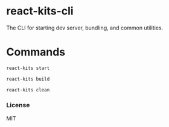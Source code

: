 # react-kits-cli

The CLI for starting dev server, bundling, and common utilities.

# Commands
```sh
react-kits start

react-kits build

react-kits clean
```

### License
MIT
